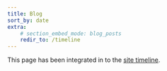```yaml
---
title: Blog
sort_by: date
extra:
    # section_embed_mode: blog_posts
    redir_to: /timeline
---
```


This page has been integrated in to the [site timeline](/timeline).

